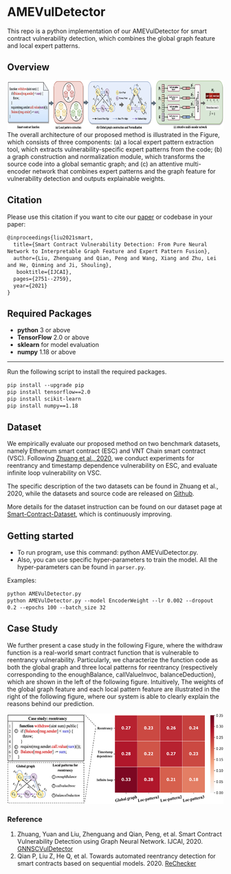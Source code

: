 # AMEVulDetector
This repo is a python implementation of our AMEVulDetector for smart contract vulnerability detection, which combines the global graph feature and local expert patterns. 


## Overview
<div align=center><img width="880" height="115" src="./figs/overview2.png"/></div>
The overall architecture of our proposed method is illustrated in the Figure, which consists of three components: 
(a) a local expert pattern extraction tool, which extracts vulnerability-specific expert patterns from the code; 
(b) a graph construction and normalization module, which transforms the source code into a global semantic graph; 
and (c) an attentive multi-encoder network that combines expert patterns and the graph feature for vulnerability detection and outputs explainable weights.


## Citation
Please use this citation if you want to cite our [paper](https://www.ijcai.org/Proceedings/2020/0454.pdf) or codebase in your paper:
```
@inproceedings{liu2021smart,
  title={Smart Contract Vulnerability Detection: From Pure Neural Network to Interpretable Graph Feature and Expert Pattern Fusion},
  author={Liu, Zhenguang and Qian, Peng and Wang, Xiang and Zhu, Lei and He, Qinming and Ji, Shouling},
   booktitle={IJCAI},
  pages={2751--2759},
  year={2021}
}
``` 


## Required Packages
* **python** 3 or above
* **TensorFlow** 2.0 or above
* **sklearn** for model evaluation
* **numpy** 1.18 or above
* ****


Run the following script to install the required packages.
```shell
pip install --upgrade pip
pip install tensorflow==2.0
pip install scikit-learn
pip install numpy==1.18
```


## Dataset
We empirically evaluate our proposed method on two benchmark datasets, namely Ethereum smart contract (ESC) and VNT Chain smart contract (VSC). 
Following [Zhuang et al., 2020](https://www.ijcai.org/Proceedings/2020/0454.pdf), we conduct experiments for reentrancy and timestamp dependence vulnerability on ESC, and evaluate infinite loop vulnerability on VSC.

The specific description of the two datasets can be found in Zhuang et al., 2020, while the datasets and source code are released on [Github](https://github.com/Messi-Q/GNNSCVulDetector).

More details for the dataset instruction can be found on our dataset page at [Smart-Contract-Dataset](https://github.com/Messi-Q/Smart-Contract-Dataset), which is continuously improving.

## Getting started
* To run program, use this command: python AMEVulDetector.py.
* Also, you can use specific hyper-parameters to train the model. All the hyper-parameters can be found in `parser.py`.

Examples:
```shell
python AMEVulDetector.py
python AMEVulDetector.py --model EncoderWeight --lr 0.002 --dropout 0.2 --epochs 100 --batch_size 32
```


## Case Study 
We further present a case study in the following Figure, where the withdraw function is a real-world smart contract function that is vulnerable to reentrancy vulnerability. Particularly, we characterize the function code as both the global graph and three local patterns for reentrancy (respectively corresponding to the enoughBalance, callValueInvoc, balanceDeduction), which are shown in the left of the following figure. Intuitively, The weights of the global graph feature and each local pattern feature are illustrated in the right of the following figure, where our system is able to clearly explain the reasons behind our prediction.

<div align=center><img width="560" height="210" src="./figs/case_study_1.png"/></div>



### Reference
1. Zhuang, Yuan and Liu, Zhenguang and Qian, Peng, et al. Smart Contract Vulnerability Detection using Graph Neural Network. IJCAI, 2020. [GNNSCVulDetector](https://github.com/Messi-Q/GNNSCVulDetector)
2. Qian P, Liu Z, He Q, et al. Towards automated reentrancy detection for smart contracts based on sequential models. 2020. [ReChecker](https://github.com/Messi-Q/ReChecker)


